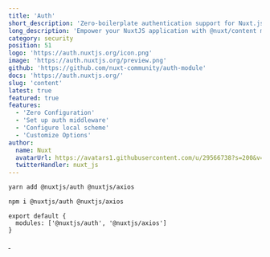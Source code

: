 ```yaml
---
title: 'Auth'
short_description: 'Zero-boilerplate authentication support for Nuxt.js!'
long_description: 'Empower your NuxtJS application with @nuxt/content module: write in a content/ directory and fetch your Markdown, JSON, YAML, XML and CSV files through a MongoDB like API, acting as a Git-based Headless CMS.'
category: security
position: 51
logo: 'https://auth.nuxtjs.org/icon.png'
image: 'https://auth.nuxtjs.org/preview.png'
github: 'https://github.com/nuxt-community/auth-module'
docs: 'https://auth.nuxtjs.org/'
slug: 'content'
latest: true
featured: true
features:
  - 'Zero Configuration'
  - 'Set up auth middleware'
  - 'Configure local scheme'
  - 'Customize Options'
author:
  name: Nuxt
  avatarUrl: https://avatars1.githubusercontent.com/u/29566738?s=200&v=4
  twitterHandler: nuxt_js
---
```


<code-group>
<code-block label="Yarn" active>

```bash
yarn add @nuxtjs/auth @nuxtjs/axios
```

  </code-block>
  <code-block label="NPM">

```bash
npm i @nuxtjs/auth @nuxtjs/axios
```

  </code-block>
</code-group>

```js{}[nuxt.config.js]
export default {
  modules: ['@nuxtjs/auth', '@nuxtjs/axios']
}
```

<docs-button :docs="docs"></docs-button>

<base-author :author="author"></base-author>

<div class="flex mt-4 space-x-2">
  <a href="https://npmjs.com/package/@nuxtjs/auth-next" rel="nofollow">
    <img alt="" src="https://camo.githubusercontent.com/014ae377646fe064209eda3b2b896bb593988530/68747470733a2f2f696d672e736869656c64732e696f2f6e706d2f762f406e7578746a732f617574682d6e6578742f6c61746573742e7376673f7374796c653d666c61742d737175617265" data-canonical-src="https://img.shields.io/npm/v/@nuxtjs/auth-next/latest.svg?style=flat-square" style="max-width:100%;">
  </a>
  <a href="https://npmjs.com/package/@nuxtjs/auth" rel="nofollow">
    <img alt="" src="https://camo.githubusercontent.com/3305edd8282f6f7ebdf4a85178dbd5ad048f33b0/68747470733a2f2f696d672e736869656c64732e696f2f6e706d2f64742f406e7578746a732f617574682d6e6578742e7376673f7374796c653d666c61742d737175617265" data-canonical-src="https://img.shields.io/npm/dt/@nuxtjs/auth-next.svg?style=flat-square" style="max-width:100%;">
</a>
</div>
